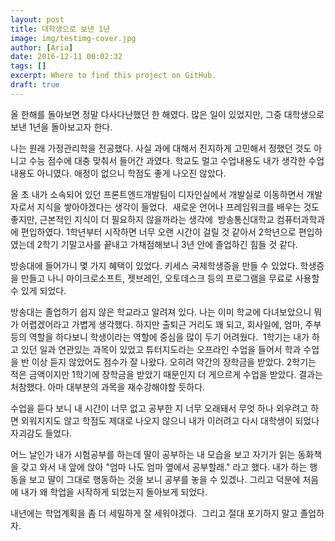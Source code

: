 ```yaml
---
layout: post
title: 대학생으로 보낸 1년
image: img/testimg-cover.jpg
author: [Aria]
date: 2016-12-11 00:02:32
tags: []
excerpt: Where to find this project on GitHub.
draft: true
---
```


올 한해를 돌아보면 정말 다사다난했던 한 해였다. 많은 일이 있었지만, 그중 대학생으로 보낸 1년을 돌아보고자 한다.

나는 원래 가정관리학을 전공했다. 사실 과에 대해서 진지하게 고민해서 정했던 것도 아니고 수능 점수에 대충 맞춰서 들어간 과였다. 학교도 멀고 수업내용도 내가 생각한 수업내용도 아니였다. 애정이 없으니 학점도 좋게 나오진 않았다.

올 초 내가 소속되어 있던 프론트엔드개발팀이 디자인실에서 개발실로 이동하면서 개발자로서 지식을 쌓아야겠다는 생각이 들었다.  새로운 언어나 프레임워크를 배우는 것도 좋지만, 근본적인 지식이 더 필요하지 않을까라는 생각에  방송통신대학교 컴퓨터과학과에 편입하였다. 1학년부터 시작하면 너무 오랜 시간이 걸릴 것 같아서 2학년으로 편입하였는데 2학기 기말고사를 끝내고 가채점해보니 3년 안에 졸업하긴 힘들 것 같다.

방송대에 들어가니 몇 가지 혜택이 있었다. 키세스 국제학생증을 만들 수 있었다. 학생증을 만들고 나니 마이크로소프트, 젯브레인, 오토데스크 등의 프로그램을 무료로 사용할 수 있게 되었다.

방송대는 졸업하기 쉽지 않은 학교라고 알려져 있다. 나는 이미 학교에 다녀보았으니 뭐가 어렵겠어라고 가볍게 생각했다. 하지만 출퇴근 거리도 꽤 되고, 회사일에, 엄마, 주부 등의 역할을 하다보니 학생이라는 역할에 중심을 많이 두기 어려웠다.  1학기는 내가 하고 있던 일과 연관있는 과목이 있었고 튜터지도라는 오프라인 수업을 들어서 학과 수업을 반 이상 듣지 않았어도 점수가 잘 나왔다. 오히려 약간의 장학금을 받았다. 2학기는 적은 금액이지만 1학기에 장학금을 받았기 때문인지 더 게으르게 수업을 받았다. 결과는 처참했다. 아마 대부분의 과목을 재수강해야할 듯하다.

수업을 듣다 보니 내 시간이 너무 없고 공부한 지 너무 오래돼서 무엇 하나 외우려고 하면 외워지지도 않고 학점도 제대로 나오지 않으니 내가 이러려고 다시 대학생이 되었나 자괴감도 들었다.

어느 날인가 내가 시험공부를 하는데 딸이 공부하는 내 모습을 보고 자기가 읽는 동화책을 갖고 와서 내 앞에 앉아 "엄마 나도 엄마 옆에서 공부할래." 라고 했다. 내가 하는 행동을 보고 딸이 그대로 행동하는 것을 보니 공부를 놓을 수 있겠나. 그리고 덕분에 처음에 내가 왜 학업을 시작하게 되었는지 돌아보게 되었다.

내년에는 학업계획을 좀 더 세밀하게 잘 세워야겠다.  그리고 절대 포기하지 말고 졸업하자.